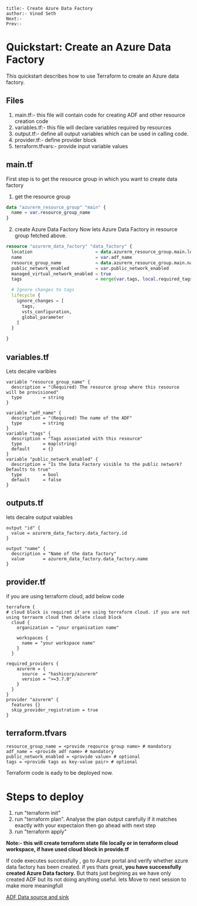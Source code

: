 ```
title:- Create Azure Data Factory
author:- Vinod Seth
Next:-
Prev:-
```
# Quickstart: Create an Azure Data Factory
This quickstart describes how to use Terraform to create an Azure data factory. 
## Files
1. main.tf:- this file will contain code for creating ADF and other resource creation code
2. variables.tf:- this file will declare variables required by resources
3. output.tf:- define all output variables which can be used in calling code.
4. provider.tf:- define provider block
5. terraform.tfvars:- provide input variable values

## main.tf
First step is to get the resource group in which you want to create data factory
1. get the resource group
```terraform
data "azurerm_resource_group" "main" {
  name = var.resource_group_name
}
```
2. create Azure Data Factory
Now lets Azure Data Factory in resource group fetched above.
```terraform
resource "azurerm_data_factory" "data_factory" {
  location                        = data.azurerm_resource_group.main.location
  name                            = var.adf_name
  resource_group_name             = data.azurerm_resource_group.main.name
  public_network_enabled          = var.public_network_enabled
  managed_virtual_network_enabled = true
  tags                            = merge(var.tags, local.required_tags)

  # Ignore changes to tags
  lifecycle {
    ignore_changes = [
      tags,
      vsts_configuration,
      global_parameter
    ]
  }

}
```
## variables.tf
Lets decalre varibles
```
variable "resource_group_name" {
  description = "(Required) The resource group where this resource will be provisioned"
  type        = string
}

variable "adf_name" {
  description = "(Required) The name of the ADF"
  type        = string
}
variable "tags" {
  description = "Tags associated with this resource"
  type        = map(string)
  default     = {}
}
variable "public_network_enabled" {
  description = "Is the Data Factory visible to the public network? Defaults to true"
  type        = bool
  default     = false
}
```
## outputs.tf
lets decalre output vaiables
```
output "id" {
  value = azurerm_data_factory.data_factory.id
}

output "name" {
  description = "Name of the data factory"
  value       = azurerm_data_factory.data_factory.name
}
```
## provider.tf
if you are using terraform cloud, add below code
```
terraform {
# cloud block is required if are using terraform cloud. if you are not using terraorm cloud then delete cloud block
  cloud {
    organization = "your organisation name"

    workspaces {
      name = "your workspace name"
    }
  }

required_providers {
    azurerm = {
      source  = "hashicorp/azurerm"
      version = ">=3.7.0"
    }
  }
}
provider "azurerm" {
  features {}
  skip_provider_registration = true
}  
```
## terraform.tfvars
```
resource_group_name = <provide reqource group name> # mandatory
adf_name = <provide adf name> # mandatory
public_network_enabled = <provide value> # optional
tags = <provide tags as key-value pair> # optional
```
Terraform code is eady to be deployed now.

# Steps to deploy
1. run "terraform init"
2. run "terraform plan". Analyse the plan output carefully if it matches exactly with your expectaion then go ahead with next step
3. run "terraform apply"

<b>Note:- this will create terraform state file locally or in terraform cloud workspace, if have used cloud block in provide.tf</b>

 If code executes successfully , go to Azure portal and verify whether azure data factory has been created. if yes thats great, <b>you have successfully created Azure Data factory.</b>
 But thats just begining as we have only created ADF but its not doing anything useful.
 lets Move to next session to make more meaningfull
 
 [ADF Data source and sink](https:/)

